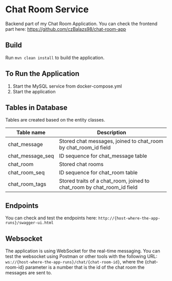 # Chat Room Service

Backend part of my Chat Room Application. 
You can check the frontend part here: https://github.com/czBalazs98/chat-room-app

## Build
Run `mvn clean install` to build the application.

## To Run the Application
1. Start the MySQL service from docker-compose.yml
2. Start the application

## Tables in Database
Tables are created based on the entity classes.

| Table name       | Description                                                             |
|------------------|-------------------------------------------------------------------------|
| chat_message     | Stored chat messages, joined to chat_room by chat_room_id field         |
| chat_message_seq | ID sequence for chat_message table                                      |
| chat_room        | Stored chat rooms                                                       |
| chat_room_seq    | ID sequence for chat_room table                                         |
| chat_room_tags   | Stored traits of a chat_room, joined to chat_room by chat_room_id field |

## Endpoints
You can check and test the endpoints here: `http://{host-where-the-app-runs}/swagger-ui.html`

## Websocket
The application is using WebSocket for the real-time messaging. You can test the websocket using
Postman or other tools with the following URL: `ws://{host-where-the-app-runs}/chat/{chat-room-id}`, where
the {chat-room-id} parameter is a number that is the id of the chat room the messages are sent to.